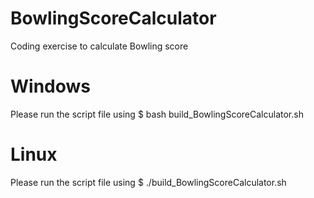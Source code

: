 # BowlingScoreCalculator
Coding exercise to calculate Bowling score 

# Windows

Please run the script file using
$ bash build_BowlingScoreCalculator.sh

# Linux

Please run the script file using
$ ./build_BowlingScoreCalculator.sh